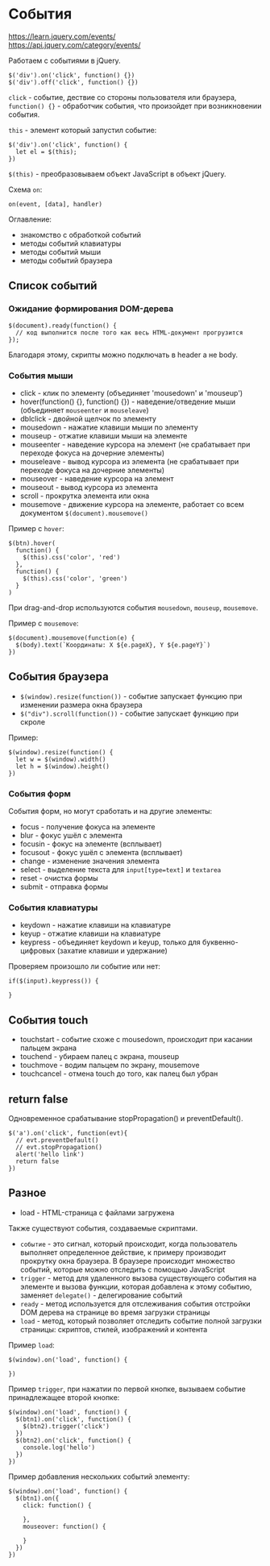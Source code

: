 # События
https://learn.jquery.com/events/  
https://api.jquery.com/category/events/  

Работаем с событиями в jQuery.

    $('div').on('click', function() {})
    $('div').off('click', function() {})

`click` - событие, дествие со стороны пользователя или браузера, `function() {}` - обработчик события, что произойдет при возникновении события.

`this` - элемент который запустил событие:

    $('div').on('click', function() {
      let el = $(this);
    })

`$(this)` - преобразовываем объект JavaScript в объект jQuery.

Схема `on`:

    on(event, [data], handler)

Оглавление:

- знакомство с обработкой событий
- методы событий клавиатуры
- методы событий мыши
- методы событий браузера

## Список событий

### Ожидание формирования DOM-дерева

    $(document).ready(function() {
      // код выполнится после того как весь HTML-документ прогрузится
    });

Благодаря этому, скрипты можно подключать в header а не body.

### События мыши
- click - клик по элементу (объединяет 'mousedown' и 'mouseup')
- hover(function() {}, function() {}) - наведение/отведение мыши (объединяет `mouseenter` и `mouseleave`)
- dblclick - двойной щелчок по элементу
- mousedown - нажатие клавиши мыши по элементу
- mouseup - отжатие клавиши мыши на элементе
- mouseenter - наведение курсора на элемент (не срабатывает при переходе фокуса на дочерние элементы)
- mouseleave - вывод курсора из элемента (не срабатывает при переходе фокуса на дочерние элементы)
- mouseover - наведение курсора на элемент
- mouseout - вывод курсора из элемента
- scroll - прокрутка элемента или окна
- mousemove - движение курсора на элементе, работает со всем документом `$(document).mousemove()`

Пример с `hover`:

    $(btn).hover(
      function() {
        $(this).css('color', 'red')
      },
      function() {
        $(this).css('color', 'green')
      }
    )

При drag-and-drop используются события `mousedown`, `mouseup`, `mousemove`.

Пример с `mousemove`:

    $(document).mousemove(function(e) {
      $(body).text(`Координаты: X ${e.pageX}, Y ${e.pageY}`)
    })

## События браузера
- `$(window).resize(function())` - событие запускает функцию при изменении размера окна браузера
- `$("div").scroll(function())` - событие запускает функцию при скроле

Пример:

    $(window).resize(function() {
      let w = $(window).width()
      let h = $(window).height()
    })

### События форм
События форм, но могут сработать и на другие элементы:
- focus - получение фокуса на элементе
- blur - фокус ушёл с элемента
- focusin - фокус на элементе (всплывает)
- focusout - фокус ушёл с элемента (всплывает)
- change - изменение значения элемента
- select - выделение текста для `input[type=text]` и `textarea`
- reset - очистка формы
- submit - отправка формы

### События клавиатуры
- keydown - нажатие клавиши на клавиатуре
- keyup - отжатие клавиши на клавиатуре
- keypress - объединяет keydown и keyup, только для буквенно-цифровых (захатие клавиши и удержание)

Проверяем произошло ли событие или нет:

    if($(input).keypress()) {

    }

## События touch
- touchstart - событие схоже с mousedown, происходит при касании пальцем экрана
- touchend - убираем палец с экрана, mouseup
- touchmove - водим пальцем по экрану, mousemove
- touchcancel - отмена touch до того, как палец был убран

## return false
Одновременное срабатывание stopPropagation() и preventDefault().

    $('a').on('click', function(evt){
      // evt.preventDefault()
      // evt.stopPropagation()
      alert('hello link')
      return false
    })

## Разное
- load - HTML-страница с файлами загружена

Также существуют события, создаваемые скриптами.

- `событие` - это сигнал, который происходит, когда пользователь выполняет определенное действие, к примеру производит прокрутку окна браузера. В браузере происходит множество событий, которые можно отследить с помощью JavaScript
- `trigger` - метод для удаленного вызова существующего события на элементе и вызова функции, которая добавлена к этому событию, заменяет `delegate()` - делегирование событий
- `ready` - метод используется для отслеживания события отстройки DOM дерева на странице во время загрузки страницы
- `load` - метод, который позволяет отследить событие полной загрузки страницы: скриптов, стилей, изображений и контента

Пример `load`:

    $(window).on('load', function() {

    })

Пример `trigger`, при нажатии по первой кнопке, вызываем событие принадлежащее второй кнопке:

    $(window).on('load', function() {
      $(btn1).on('click', function() {
        $(btn2).trigger('click')
      })
      $(btn2).on('click', function() {
        console.log('hello')
      })
    })

Пример добавления нескольких событий элементу:

    $(window).on('load', function() {
      $(btn1).on({
        click: function() {

        },
        mouseover: function() {

        }
      })
    })
